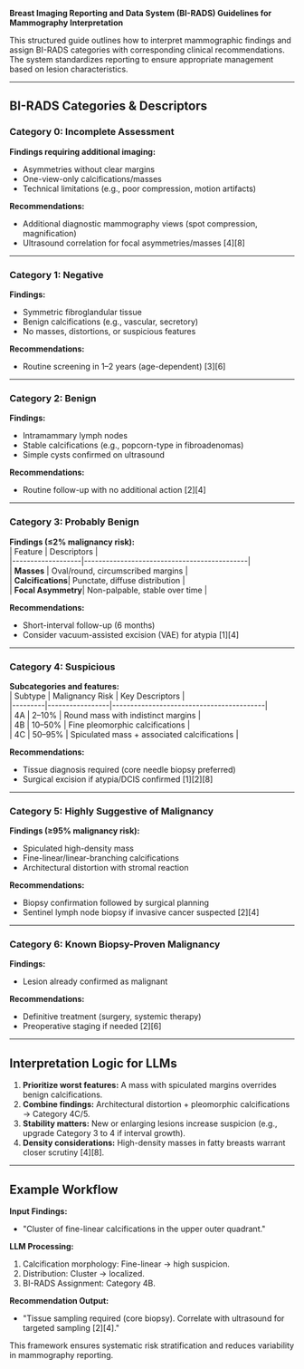 **Breast Imaging Reporting and Data System (BI-RADS) Guidelines for Mammography Interpretation**  

This structured guide outlines how to interpret mammographic findings and assign BI-RADS categories with corresponding clinical recommendations. The system standardizes reporting to ensure appropriate management based on lesion characteristics.  

---

## **BI-RADS Categories & Descriptors**  
### **Category 0: Incomplete Assessment**  
**Findings requiring additional imaging:**  
- Asymmetries without clear margins  
- One-view-only calcifications/masses  
- Technical limitations (e.g., poor compression, motion artifacts)  

**Recommendations:**  
- Additional diagnostic mammography views (spot compression, magnification)  
- Ultrasound correlation for focal asymmetries/masses [4][8]  

---

### **Category 1: Negative**  
**Findings:**  
- Symmetric fibroglandular tissue  
- Benign calcifications (e.g., vascular, secretory)  
- No masses, distortions, or suspicious features  

**Recommendations:**  
- Routine screening in 1–2 years (age-dependent) [3][6]  

---

### **Category 2: Benign**  
**Findings:**  
- Intramammary lymph nodes  
- Stable calcifications (e.g., popcorn-type in fibroadenomas)  
- Simple cysts confirmed on ultrasound  

**Recommendations:**  
- Routine follow-up with no additional action [2][4]  

---

### **Category 3: Probably Benign**  
**Findings (≤2% malignancy risk):**  
| Feature          | Descriptors                                  |  
|-------------------|---------------------------------------------|  
| **Masses**        | Oval/round, circumscribed margins           |  
| **Calcifications**| Punctate, diffuse distribution              |  
| **Focal Asymmetry**| Non-palpable, stable over time             |  

**Recommendations:**  
- Short-interval follow-up (6 months)  
- Consider vacuum-assisted excision (VAE) for atypia [1][4]  

---

### **Category 4: Suspicious**  
**Subcategories and features:**  
| Subtype | Malignancy Risk | Key Descriptors                          |  
|---------|-----------------|------------------------------------------|  
| 4A      | 2–10%           | Round mass with indistinct margins       |  
| 4B      | 10–50%          | Fine pleomorphic calcifications          |  
| 4C      | 50–95%          | Spiculated mass + associated calcifications |  

**Recommendations:**  
- Tissue diagnosis required (core needle biopsy preferred)  
- Surgical excision if atypia/DCIS confirmed [1][2][8]  

---

### **Category 5: Highly Suggestive of Malignancy**  
**Findings (≥95% malignancy risk):**  
- Spiculated high-density mass  
- Fine-linear/linear-branching calcifications  
- Architectural distortion with stromal reaction  

**Recommendations:**  
- Biopsy confirmation followed by surgical planning  
- Sentinel lymph node biopsy if invasive cancer suspected [2][4]  

---

### **Category 6: Known Biopsy-Proven Malignancy**  
**Findings:**  
- Lesion already confirmed as malignant  

**Recommendations:**  
- Definitive treatment (surgery, systemic therapy)  
- Preoperative staging if needed [2][6]  

---

## **Interpretation Logic for LLMs**  
1. **Prioritize worst features:** A mass with spiculated margins overrides benign calcifications.  
2. **Combine findings:** Architectural distortion + pleomorphic calcifications → Category 4C/5.  
3. **Stability matters:** New or enlarging lesions increase suspicion (e.g., upgrade Category 3 to 4 if interval growth).  
4. **Density considerations:** High-density masses in fatty breasts warrant closer scrutiny [4][8].  

---

## **Example Workflow**  
**Input Findings:**  
- "Cluster of fine-linear calcifications in the upper outer quadrant."  

**LLM Processing:**  
1. Calcification morphology: Fine-linear → high suspicion.  
2. Distribution: Cluster → localized.  
3. BI-RADS Assignment: Category 4B.  

**Recommendation Output:**  
- "Tissue sampling required (core biopsy). Correlate with ultrasound for targeted sampling [2][4]."  

This framework ensures systematic risk stratification and reduces variability in mammography reporting.

